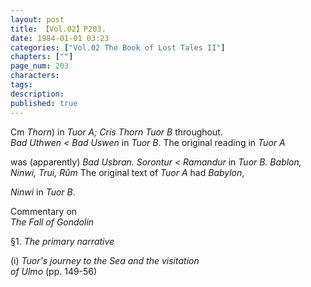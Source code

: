 ```yaml
---
layout: post
title: 【Vol.02】P203.
date: 1984-01-01 03:23
categories: ["Vol.02 The Book of Lost Tales II"]
chapters: [""]
page_num: 203
characters: 
tags: 
description: 
published: true
---
```


<p style="text-indent: 0;">
Cm <I>Thorn</I>) in <I>Tuor A; Cris Thorn Tuor B</I> throughout.<BR><I>Bad Uthwen     < Bad Uswen</I> in <I>Tuor B</I>. The original reading in <I>Tuor A</I>
</p>

was (apparently) <I>Bad Usbran. Sorontur < Ramandur</I> in <I>Tuor B. Bablon, Ninwi, Trui, Rûm</I> The original text of <I>Tuor A</I> had <I>Babylon</I>,

<I>Ninwi</I> in <I>Tuor B</I>.

Commentary on<BR><I>The Fall of Gondolin</I>

§1.     <I>The primary narrative</I>

(i)     <I>Tuor's journey to the Sea and the visitation<BR>of Ulmo</I> (pp. 149-56)


